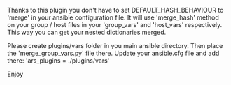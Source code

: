 Thanks to this plugin you don't have to set DEFAULT_HASH_BEHAVIOUR to 'merge' in your ansible configuration file.
It will use 'merge_hash' method on your group / host files in your 'group_vars' and 'host_vars' respectively.
This way you can get your nested dictionaries merged.

Please create plugins/vars folder in you main ansible directory.
Then place the 'merge_group_vars.py' file there.
Update your ansible.cfg file and add there: 'ars_plugins = ./plugins/vars'

Enjoy 
